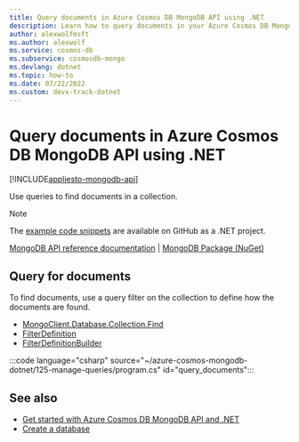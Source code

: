 ```yaml
---
title: Query documents in Azure Cosmos DB MongoDB API using .NET
description: Learn how to query documents in your Azure Cosmos DB MongoDB API database using the .NET SDK.
author: alexwolfmsft
ms.author: alexwolf
ms.service: cosmos-db
ms.subservice: cosmosdb-mongo
ms.devlang: dotnet
ms.topic: how-to
ms.date: 07/22/2022
ms.custom: devx-track-dotnet
---
```


# Query documents in Azure Cosmos DB MongoDB API using .NET

[!INCLUDE[appliesto-mongodb-api](../includes/appliesto-mongodb-api.md)]

Use queries to find documents in a collection.

> [!NOTE]
> The [example code snippets](https://github.com/Azure-Samples/cosmos-db-mongodb-api-dotnet-samples) are available on GitHub as a .NET project.

[MongoDB API reference documentation](https://docs.mongodb.com/drivers/node) | [MongoDB Package (NuGet)](https://www.nuget.org/packages/MongoDB.Driver)

## Query for documents

To find documents, use a query filter on the collection to define how the documents are found. 

* [MongoClient.Database.Collection.Find](https://www.mongodb.com/docs/manual/reference/method/db.collection.find/)
* [FilterDefinition](https://mongodb.github.io/mongo-csharp-driver/2.17/apidocs/html/T_MongoDB_Driver_FilterDefinition_1.htm)
* [FilterDefinitionBuilder](https://mongodb.github.io/mongo-csharp-driver/2.17/apidocs/html/T_MongoDB_Driver_FilterDefinitionBuilder_1.htm)

:::code language="csharp" source="~/azure-cosmos-mongodb-dotnet/125-manage-queries/program.cs" id="query_documents":::

## See also

- [Get started with Azure Cosmos DB MongoDB API and .NET](how-to-dotnet-get-started.md)
- [Create a database](how-to-dotnet-manage-databases.md)
